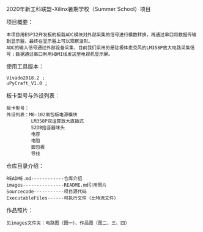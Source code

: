 2020年新工科联盟-Xilinx暑期学校（Summer School）项目


项目概要：

    本项目用ESP32开发板的板载ADC模块对外部采集的信号进行模数转换，再通过串口将数据传输到显示器，最终在显示器上可以观察波形。
    ADC的输入信号通过外部设备采集，目前我们采用的是驻极体麦克风的LM358P放大电路采集信号；数据通过串口利用HDMI线发送至电视机显示屏。

使用工具版本：

    Vivado2018.2 ;
    uPyCraft_V1.0 ; 
    
板卡型号与外设列表：

    板卡型号：
    外设列表：MB-102面包板电源模块
             LM358P双运算放大直插式
             52DB拾音器咪头
             电容
             电阻
             面包板
             导线

仓库目录介绍：

    README.md------------仓库介绍
    images---------------README.md引用照片
    Sourcecode-----------项目源代码
    ExecutableFiles------可执行文件（比特流文件）

作品照片：

    见images文件夹：电路图（图一）、作品图（图二、三、四）
